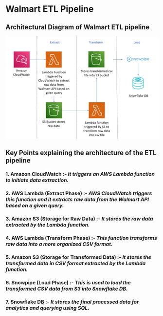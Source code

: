 # Walmart ETL Pipeline

## Architectural Diagram of Walmart ETL pipeline
![](https://github.com/vebg25/Walmart-ETL-Pipeline/blob/main/Walmart%20ETL%20pipeline.png)

## Key Points explaining the architecture of the ETL pipeline

### 1.    **Amazon CloudWatch** :-   _It triggers an AWS Lambda function to initiate data extraction._
### 2.    **AWS Lambda (Extract Phase)** :-   _AWS CloudWatch triggers this function and it extracts raw data from the Walmart API based on a given query._
### 3.    **Amazon S3 (Storage for Raw Data)** :-  _It stores the raw data extracted by the Lambda function._
### 4.    **AWS Lambda (Transform Phase)** :-   _This function transforms raw data into a more organized CSV format._
### 5.    **Amazon S3 (Storage for Transformed Data)** :-   _It stores the transformed data in CSV format extracted by the Lambda function._
### 6.    **Snowpipe (Load Phase)** :-   _This is used to load the transformed CSV data from S3 into Snowflake DB._
### 7.    **Snowflake DB** :-   _It stores the final processed data for analytics and querying using SQL._
